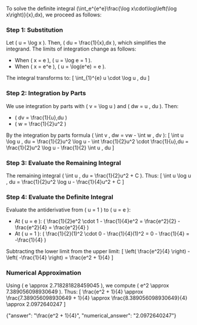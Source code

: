 

To solve the definite integral \(\int_e^{e^e}\frac{\log x\cdot\log\left(\log x\right)}{x}\,dx\), we proceed as follows:

### Step 1: Substitution
Let \( u = \log x \). Then, \( du = \frac{1}{x}\,dx \), which simplifies the integrand. The limits of integration change as follows:
- When \( x = e \), \( u = \log e = 1 \).
- When \( x = e^e \), \( u = \log(e^e) = e \).

The integral transforms to:
\[
\int_{1}^{e} u \cdot \log u \, du
\]

### Step 2: Integration by Parts
We use integration by parts with \( v = \log u \) and \( dw = u \, du \). Then:
- \( dv = \frac{1}{u}\,du \)
- \( w = \frac{1}{2}u^2 \)

By the integration by parts formula \( \int v \, dw = vw - \int w \, dv \):
\[
\int u \log u \, du = \frac{1}{2}u^2 \log u - \int \frac{1}{2}u^2 \cdot \frac{1}{u}\,du = \frac{1}{2}u^2 \log u - \frac{1}{2} \int u \, du
\]

### Step 3: Evaluate the Remaining Integral
The remaining integral \( \int u \, du = \frac{1}{2}u^2 + C \). Thus:
\[
\int u \log u \, du = \frac{1}{2}u^2 \log u - \frac{1}{4}u^2 + C
\]

### Step 4: Evaluate the Definite Integral
Evaluate the antiderivative from \( u = 1 \) to \( u = e \):
- At \( u = e \): \( \frac{1}{2}e^2 \cdot 1 - \frac{1}{4}e^2 = \frac{e^2}{2} - \frac{e^2}{4} = \frac{e^2}{4} \)
- At \( u = 1 \): \( \frac{1}{2}(1)^2 \cdot 0 - \frac{1}{4}(1)^2 = 0 - \frac{1}{4} = -\frac{1}{4} \)

Subtracting the lower limit from the upper limit:
\[
\left( \frac{e^2}{4} \right) - \left( -\frac{1}{4} \right) = \frac{e^2 + 1}{4}
\]

### Numerical Approximation
Using \( e \approx 2.718281828459045 \), we compute \( e^2 \approx 7.389056098930649 \). Thus:
\[
\frac{e^2 + 1}{4} \approx \frac{7.389056098930649 + 1}{4} \approx \frac{8.389056098930649}{4} \approx 2.0972640247
\]

{"answer": "\\frac{e^2 + 1}{4}", "numerical_answer": "2.0972640247"}